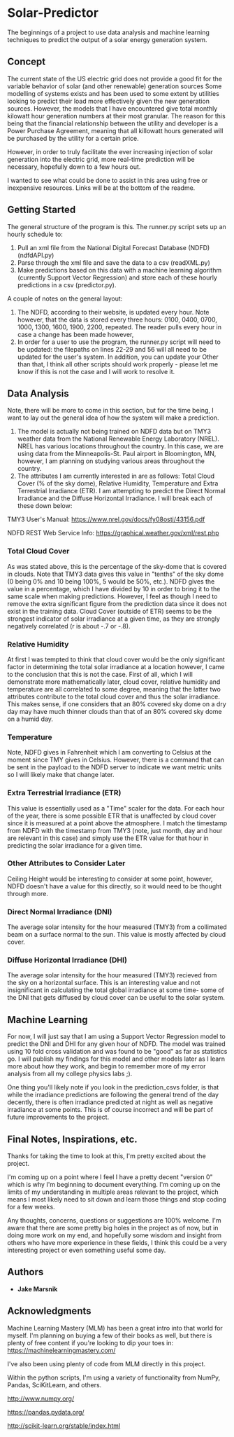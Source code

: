 # Solar-Predictor

The beginnings of a project to use data analysis and machine learning techniques to predict the output of a solar energy generation system.

## Concept

The current state of the US electric grid does not provide a good fit for the variable behavior of solar (and other renewable) generation sources
Some modelling of systems exists and has been used to some extent by utilities looking to predict their load more effectively given the new generation sources.
However, the models that I have encountered give total monthly kilowatt hour generation numbers at their most granular.  The reason for this being that the financial relationship
between the utility and developer is a Power Purchase Agreement, meaning that all killowatt hours generated will be purchased by the utility for a certain price.

However, in order to truly facilitate the ever increasing injection of solar generation into the electric grid, more real-time prediction will be necessary, hopefully down to a few hours out.

I wanted to see what could be done to assist in this area using free or inexpensive resources.  Links will be at the bottom of the readme.

## Getting Started

The general structure of the program is this.  The runner.py script sets up an hourly schedule to:

1. Pull an xml file from the National Digital Forecast Database (NDFD) (ndfdAPI.py)
2. Parse through the xml file and save the data to a csv (readXML.py)
3. Make predictions based on this data with a machine learning algorithm (currently Support Vector Regression) and store each of these hourly predictions in a csv (predictor.py).  

A couple of notes on the general layout:

1. The NDFD, according to their website, is updated every hour.  Note however, that the data is stored every three hours: 0100, 0400, 0700, 1000, 1300, 1600, 1900, 2200, repeated.  The reader pulls every hour in case a change has been made however,
2. In order for a user to use the program, the runner.py script will need to be updated: the filepaths on lines 22-29 and 56 will all need to be updated for the user's system.  In addition, you can update your Other than that, I think all other scripts should work properly - please let me know if this is not the case and I will work to resolve it.

## Data Analysis

Note, there will be more to come in this section, but for the time being, I want to lay out the general idea of how the system will make a prediction.

1. The model is actually not being trained on NDFD data but on TMY3 weather data from the National Renewable Energy Laboratory (NREL).  NREL has various locations throughout the country.  In this case, we are using data from the Minneapolis-St. Paul airport in Bloomington, MN, however, I am planning on studying various areas throughout the country.
2. The attributes I am currently interested in are as follows: Total Cloud Cover (% of the sky dome), Relative Humidity, Temperature and Extra Terrestrial Irradiance (ETR).  I am attempting to predict the Direct Normal Irradiance and the Diffuse Horizontal Irradiance.  I will break each of these down below:

TMY3 User's Manual: https://www.nrel.gov/docs/fy08osti/43156.pdf

NDFD REST Web Service Info: https://graphical.weather.gov/xml/rest.php
### Total Cloud Cover
As was stated above, this is the percentage of the sky-dome that is covered in clouds.  Note that TMY3 data gives this value in "tenths" of the sky dome (0 being 0% and 10 being 100%, 5 would be 50%, etc.).  NDFD gives the value in a percentage, which I have divided by 10 in order to bring it to the same scale when making predictions.  However, I feel as though I need to remove the extra significant figure from the prediction data since it does not exist in the training data.  Cloud Cover (outside of ETR) seems to be the strongest indicator of solar irradiance at a given time, as they are strongly negatively correlated (r is about -.7 or -.8).

### Relative Humidity
At first I was tempted to think that cloud cover would be the only significant factor in determining the total solar irradiance at a location however, I came to the conclusion that this is not the case.  First of all, which I will demonstrate more mathematically later, cloud cover, relative humidity and temperature are all correlated to some degree, meaning that the latter two attributes contribute to the total cloud cover and thus the solar irradiance.  This makes sense, if one considers that an 80% covered sky dome on a dry day may have much thinner clouds than that of an 80% covered sky dome on a humid day.  

### Temperature
Note, NDFD gives in Fahrenheit which I am converting to Celsius at the moment since TMY gives in Celsius.  However, there is a command that can be sent in the payload to the NDFD server to indicate we want metric units so I will likely make that change later.

### Extra Terrestrial Irradiance (ETR)
This value is essentially used as a "Time" scaler for the data.  For each hour of the year, there is some possible ETR that is unaffected by cloud cover since it is measured at a point above the atmosphere.  I match the timestamp from NDFD with the timestamp from TMY3 (note, just month, day and hour are relevant in this case) and simply use the ETR value for that hour in predicting the solar irradiance for a given time.

### Other Attributes to Consider Later
Ceiling Height would be interesting to consider at some point, however, NDFD doesn't have a value for this directly, so it would need to be thought through more.

### Direct Normal Irradiance (DNI)
The average solar intensity for the hour measured (TMY3) from a collimated beam on a surface normal to the sun.  This value is mostly affected by cloud cover.

### Diffuse Horizontal Irradiance (DHI)
The average solar intensity for the hour measured (TMY3) recieved from the sky on a horizontal surface.  This is an interesting value and not insignificant in calculating the total global irradiance at some time- some of the DNI that gets diffused by cloud cover can be useful to the solar system.  

## Machine Learning

For now, I will just say that I am using a Support Vector Regression model to predict the DNI and DHI for any given hour of NDFD.  The model was trained using 10 fold cross validation and was found to be "good" as far as statistics go.  I will publish my findings for this model and other models later as I learn more about how they work, and begin to remember more of my error analysis from all my college physics labs ;).  

One thing you'll likely note if you look in the prediction_csvs folder, is that while the irradiance predictions are following the general trend of the day decently, there is often irradiance predicted at night as well as negative irradiance at some points.  This is of course incorrect and will be part of future improvements to the project.

## Final Notes, Inspirations, etc.
Thanks for taking the time to look at this, I'm pretty excited about the project.  

I'm coming up on a point where I feel I have a pretty decent "version 0" which is why I'm beginning to document everything.  I'm coming up on the limits of my understanding in multiple areas relevant to the project, which means I most likely need to sit down and learn those things and stop coding for a few weeks.  

Any thoughts, concerns, questions or suggestions are 100% welcome.  I'm aware that there are some pretty big holes in the project as of now, but in doing more work on my end, and hopefully some wisdom and insight from others who have more experience in these fields, I think this could be a very interesting project or even something useful some day.  

## Authors

* **Jake Marsnik**

## Acknowledgments 

Machine Learning Mastery (MLM) has been a great intro into that world for myself.  I'm planning on buying a few of their books as well, but there is plenty of free content if you're looking to dip your toes in: 
https://machinelearningmastery.com/

I've also been using plenty of code from MLM directly in this project.

Within the python scripts, I'm using a variety of functionality from NumPy, Pandas, SciKitLearn, and others.  

http://www.numpy.org/

https://pandas.pydata.org/

http://scikit-learn.org/stable/index.html

